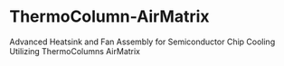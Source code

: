 # ThermoColumn-AirMatrix
Advanced Heatsink and Fan Assembly for Semiconductor Chip Cooling Utilizing ThermoColumns AirMatrix

